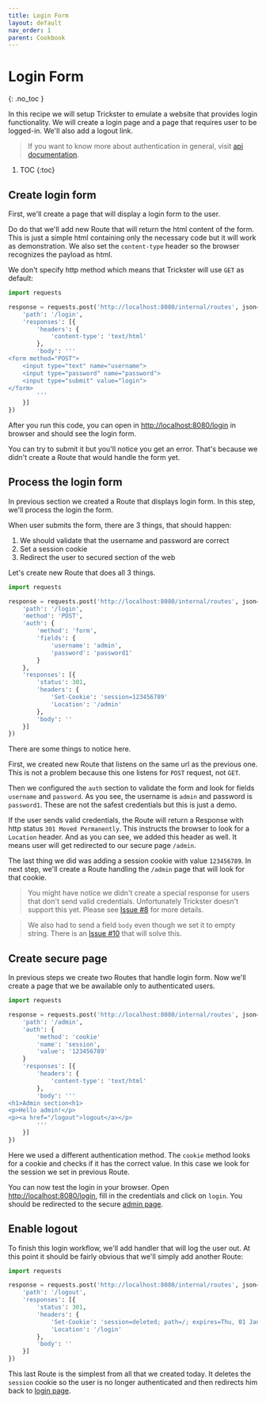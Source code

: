 ```yaml
---
title: Login Form
layout: default
nav_order: 1
parent: Cookbook
---
```


# Login Form
{: .no_toc }

In this recipe we will setup Trickster to emulate a website that provides login functionality. We will create a login page and a page that requires user to be logged-in. We'll also add a logout link.

> If you want to know more about authentication in general, visit [api documentation](/trickster/api/authentication).


1. TOC
{:toc}

## Create login form

First, we'll create a page that will display a login form to the user. 

Do do that we'll add new Route that will return the html content of the form. This is just a simple html containing only the necessary code but it will work as demonstration. We also set the `content-type` header so the browser recognizes the payload as html.

We don't specify http method which means that Trickster will use `GET` as default:

```python
import requests

response = requests.post('http://localhost:8080/internal/routes', json={
    'path': '/login',
    'responses': [{
        'headers': {
            'content-type': 'text/html'
        },
        'body': '''
<form method="POST">
    <input type="text" name="username">
    <input type="password" name="password">
    <input type="submit" value="login">
</form>
        '''
    }]
})
```

After you run this code, you can open in [http://localhost:8080/login](http://localhost:8080/login) in browser and should see the login form.

You can try to submit it but you'll notice you get an error. That's because we didn't create a Route that would handle the form yet.


## Process the login form
In previous section we created a Route that displays login form. In this step, we'll process the login the form.

When user submits the form, there are 3 things, that should happen:

1. We should validate that the username and password are correct
2. Set a session cookie
3. Redirect the user to secured section of the web

Let's create new Route that does all 3 things.

```python
import requests

response = requests.post('http://localhost:8080/internal/routes', json={
    'path': '/login',
    'method': 'POST',
    'auth': {
        'method': 'form',
        'fields': {
            'username': 'admin',
            'password': 'password1'
        }
    },
    'responses': [{
        'status': 301,
        'headers': {
            'Set-Cookie': 'session=123456789'
            'Location': '/admin'
        },
        'body': ''
    }]
})
```

There are some things to notice here.

First, we created new Route that listens on the same url as the previous one. This is not a problem because this one listens for `POST` request, not `GET`.

Then we configured the `auth` section to validate the form and look for fields `username` and `password`. As you see, the username is `admin` and password is `password1`. These are not the safest credentials but this is just a demo.

If the user sends valid credentials, the Route will return a Response with http status `301 Moved Permanently`. This instructs the browser to look for a `Location` header. And as you can see, we added this header as well. It means user will get redirected to our secure page `/admin`.

The last thing we did was adding a session cookie with value `123456789`. In next step, we'll create a Route handling the `/admin` page that will look for that cookie.


> You might have notice we didn't create a special response for users that don't send valid credentials. Unfortunately Trickster doesn't support this yet. Please see [Issue #8](https://github.com/JakubTesarek/trickster/issues/8) for more details.

> We also had to send a field `body` even though we set it to empty string. There is an [Issue #10](https://github.com/JakubTesarek/trickster/issues/10) that will solve this.


## Create secure page
In previous steps we create two Routes that handle login form. Now we'll create a page that we be awailable only to authenticated users.

```python
import requests

response = requests.post('http://localhost:8080/internal/routes', json={
    'path': '/admin',
    'auth': {
        'method': 'cookie'
        'name': 'session',
        'value': '123456789'
    }
    'responses': [{
        'headers': {
            'content-type': 'text/html'
        },
        'body': '''
<h1>Admin section<h1>
<p>Hello admin!</p>
<p><a href="/logout">logout</a></p>
        '''
    }]
})
```

Here we used a different authentication method. The `cookie` method looks for a cookie and checks if it has the correct value. In this case we look for the session we set in previous Route.

You can now test the login in your browser. Open [http://localhost:8080/login](http://localhost:8080/login), fill in the credentials and click on `login`. You should be redirected to the secure [admin page](http://localhost:8080/login).


## Enable logout
To finish this login workflow, we'll add handler that will log the user out. At this point it should be fairly obvious that we'll simply add another Route:

```python
import requests

response = requests.post('http://localhost:8080/internal/routes', json={
    'path': '/logout',
    'responses': [{
        'status': 301,
        'headers': {
            'Set-Cookie': 'session=deleted; path=/; expires=Thu, 01 Jan 1970 00:00:00 GMT'
            'Location': '/login'
        },
        'body': ''
    }]
})
```

This last Route is the simplest from all that we created today. It deletes the `session` cookie so the user is no longer authenticated and then redirects him back to [login page](http://localhost:8080/login).
